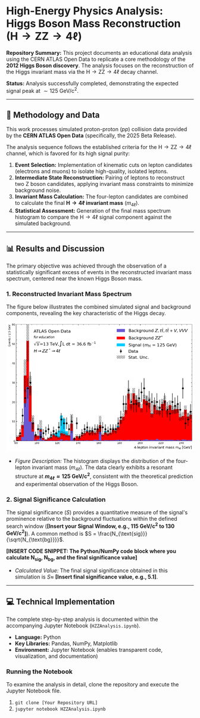 # High-Energy Physics Analysis: Higgs Boson Mass Reconstruction ($\text{H} \to \text{ZZ} \to 4\ell$)

**Repository Summary:** This project documents an educational data analysis using the CERN ATLAS Open Data to replicate a core methodology of the **2012 Higgs Boson discovery**. The analysis focuses on the reconstruction of the Higgs invariant mass via the $\text{H} \to \text{ZZ} \to 4\ell$ decay channel.

**Status:** Analysis successfully completed, demonstrating the expected signal peak at $\sim 125 \text{ GeV/c}^2$.

---

## 🔬 Methodology and Data

This work processes simulated proton-proton ($pp$) collision data provided by the **CERN ATLAS Open Data** (specifically, the 2025 Beta Release).

The analysis sequence follows the established criteria for the $\text{H} \to \text{ZZ} \to 4\ell$ channel, which is favored for its high signal purity:

1.  **Event Selection:** Implementation of kinematic cuts on lepton candidates (electrons and muons) to isolate high-quality, isolated leptons.
2.  **Intermediate State Reconstruction:** Pairing of leptons to reconstruct two $\text{Z}$ boson candidates, applying invariant mass constraints to minimize background noise.
3.  **Invariant Mass Calculation:** The four-lepton candidates are combined to calculate the final **$\text{H} \to 4\ell$ invariant mass** ($m_{4\ell}$).
4.  **Statistical Assessment:** Generation of the final mass spectrum histogram to compare the $\text{H} \to 4\ell$ signal component against the simulated background.

---

## 📊 Results and Discussion

The primary objective was achieved through the observation of a statistically significant excess of events in the reconstructed invariant mass spectrum, centered near the known Higgs Boson mass.

### 1. Reconstructed Invariant Mass Spectrum

The figure below illustrates the combined simulated signal and background components, revealing the key characteristic of the Higgs decay.

![Reconstructed Higgs Boson Invariant Mass Plot](higgs_plot.png)

* *Figure Description:* The histogram displays the distribution of the four-lepton invariant mass ($m_{4\ell}$). The data clearly exhibits a resonant structure at **$m_{4\ell} \approx 125 \text{ GeV/c}^2$**, consistent with the theoretical prediction and experimental observation of the Higgs Boson.

### 2. Signal Significance Calculation

The signal significance ($S$) provides a quantitative measure of the signal's prominence relative to the background fluctuations within the defined search window (**[Insert your Signal Window, e.g., $115 \text{ GeV/c}^2$ to $130 \text{ GeV/c}^2$]**). A common method is $S = \frac{N_{\text{sig}}}{\sqrt{N_{\text{bg}}}}$.

**[INSERT CODE SNIPPET: The Python/NumPy code block where you calculate $\mathbf{N}_{\text{sig}}$, $\mathbf{N}_{\text{bg}}$, and the final significance value]**

* *Calculated Value:* The final signal significance obtained in this simulation is $S \approx$ **[Insert final significance value, e.g., $5.1$]**.

---

## 💻 Technical Implementation

The complete step-by-step analysis is documented within the accompanying Jupyter Notebook (`HZZAnalysis.ipynb`).

* **Language:** Python
* **Key Libraries:** Pandas, NumPy, Matplotlib
* **Environment:** Jupyter Notebook (enables transparent code, visualization, and documentation)

### Running the Notebook

To examine the analysis in detail, clone the repository and execute the Jupyter Notebook file.

1.  `git clone [Your Repository URL]`
2.  `jupyter notebook HZZAnalysis.ipynb`
